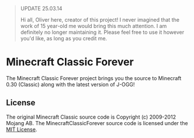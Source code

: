 > UPDATE 25.03.14
>
> Hi all, Oliver here, creator of this project!
> I never imagined that the work of 15 year-old me would bring this much attention.
> I am definitely no longer maintaining it.
> Please feel free to use it however you'd like, as long as you credit me.

Minecraft Classic Forever
=========================
The Minecraft Classic Forever project brings you the source to Minecraft 0.30 (Classic) along with the latest version of J-OGG!

License
-------

The original Minecraft Classic source code is Copyright (c) 2009-2012 Mojang AB.
The MinecraftClassicForever source code is licensed under the [MIT License](http://www.opensource.org/licenses/mit-license.html).
